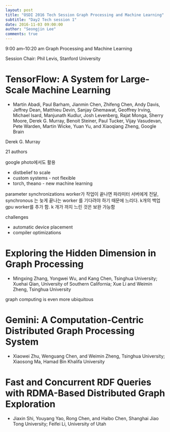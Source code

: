 ```yaml
---
layout: post
title: "OSDI 2016 Tech Session Graph Processing and Machine Learning"
subtitle: "Day2 Tech session 1"
date: 2016-11-03 09:00:00
author: "Seongjin Lee"
comments: true
---
```


9:00 am–10:20 am
Graph Processing and Machine Learning

Session Chair: Phil Levis, Stanford University

# TensorFlow: A System for Large-Scale Machine Learning
* Martín Abadi, Paul Barham, Jianmin Chen, Zhifeng Chen, Andy Davis, Jeffrey Dean, Matthieu Devin, Sanjay Ghemawat, Geoffrey Irving, Michael Isard, Manjunath Kudlur, Josh Levenberg, Rajat Monga, Sherry Moore, Derek G. Murray, Benoit Steiner, Paul Tucker, Vijay Vasudevan, Pete Warden, Martin Wicke, Yuan Yu, and Xiaoqiang Zheng, Google Brain

Derek G. Murray

21 authors

google photo에서도 활용

* distbelief to scale
* custom systems - not flexible
* torch, theano - new machine learning


parameter synchronizations
worker가 작업이 끝나면 파라미터 서버에게 전달, synchronous 는 늦게 끝나는 worker 를 기다려야 하기 때문에 느리다. k개의 백업gpu worker를 추가 함. k 개가 까지 느린 것은 보완 가능함


challenges
* automatic device placement
* compiler optimizations







# Exploring the Hidden Dimension in Graph Processing
* Mingxing Zhang, Yongwei Wu, and Kang Chen, Tsinghua University; Xuehai Qian, University of Southern California; Xue Li and Weimin Zheng, Tsinghua University

graph computing is even more ubiquitous




# Gemini: A Computation-Centric Distributed Graph Processing System
* Xiaowei Zhu, Wenguang Chen, and Weimin Zheng, Tsinghua University; Xiaosong Ma, Hamad Bin Khalifa University

# Fast and Concurrent RDF Queries with RDMA-Based Distributed Graph Exploration
* Jiaxin Shi, Youyang Yao, Rong Chen, and Haibo Chen, Shanghai Jiao Tong University; Feifei Li, University of Utah
